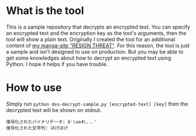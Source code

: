 # What is the tool

This is a sample repository that decrypts an encrypted text. You can specify an encrypted text and the encryption key as the tool's arguments, then the tool will show a plain text. Originally I created the tool for an additional content of [my manga-site "RESIGN THREAT"](https://www.resign-threat.com/). For this reason, the tool is just a sample and isn't designed to use on production. But you may be able to get some knowledges about how to decrypt an encrypted text using Python. I hope it helps if you have trouble.

# How to use

Simply run `python des-decrypt-sample.py [encrypted-text] [key]` then the decrypted text will be shown on stdout.

```
復号化されたバイナリデータ: b'\xe4\...'
復号化された文字列: ほげほげ
```
